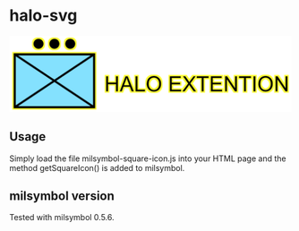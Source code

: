 # halo-svg



![](halo-example.png?raw=true)

## Usage
Simply load the file milsymbol-square-icon.js into your HTML page and the method getSquareIcon() is added to milsymbol.

## milsymbol version
Tested with milsymbol 0.5.6.